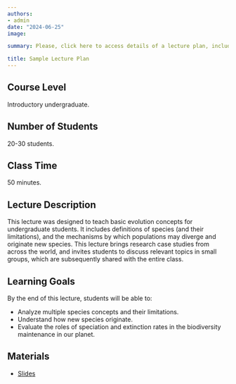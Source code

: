 ```yaml
---
authors:
- admin
date: "2024-06-25"
image:

summary: Please, click here to access details of a lecture plan, including sample slides.

title: Sample Lecture Plan
---
```


## Course Level
Introductory undergraduate.

## Number of Students
20-30 students.

## Class Time
50 minutes.

## Lecture Description
This lecture was designed to teach basic evolution concepts for undergraduate students. It includes definitions of species (and their limitations), and the mechanisms by which populations may diverge and originate new species. This lecture brings research case studies from across the world, and invites students to discuss relevant topics in small groups, which are subsequently shared with the entire class.

## Learning Goals
By the end of this lecture, students will be able to:
 - Analyze multiple species concepts and their limitations.
 - Understand how new species originate.
 - Evaluate the roles of speciation and extinction rates in the biodiversity maintenance in our planet.

## Materials
 - [Slides](/sample_lecture.pdf)